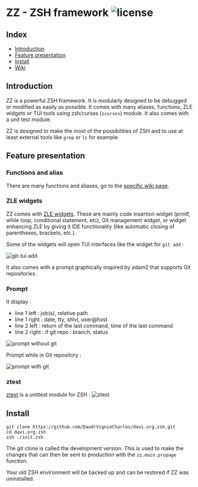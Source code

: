 # ZZ - ZSH framework ![license](https://img.shields.io/badge/license-GPLv3-green.svg?style=flat)

## Index

- [Introduction](#introduction)
- [Feature presentation](#feature-presentation)
- [Install](#install)
- [Wiki](https://github.com/DaudrVignieCharles/davi.org.zsh/wiki/home)

## Introduction

ZZ is a powerful ZSH framework. It is modularly designed to be debugged or modified as easily as possible.
It comes with many aliases, functions, ZLE widgets or TUI tools using zsh/curses (`zcurses`) module. It also comes with a unit test module.

ZZ is designed to make the most of the possibilities of ZSH and to use at least external tools like `grep` or `ls` for example.

## Feature presentation

### Functions and alias

There are many functions and aliases, go to the [specific wiki page]().

### ZLE widgets
ZZ comes with [ZLE widgets](). These are mainly code insertion widget (printf, while loop, conditional statement, etc), Git management widget, or widget enhancing ZLE by giving it IDE functionality (like automatic closing of parentheses, brackets, etc.).

Some of the widgets will open TUI interfaces like the widget for `git add` :

![git-tui add](https://user-images.githubusercontent.com/17654421/39536905-44cf576a-4e38-11e8-8949-b4a3706b2a6f.png)

It also comes with a prompt graphically inspired by adam2 that supports Git repositories.

### Prompt

It display :
- line 1 left   : job(s), relative path
- line 1 right  : date, tty, shlvl, user@host
- line 2 left   : return of the last command, time of the last command
- line 2 right  : if git repo : branch, status

![prompt without git](https://user-images.githubusercontent.com/17654421/39536898-42102928-4e38-11e8-9647-b18731123b81.png)

Prompt while in Git repository :

![prompt with git](https://user-images.githubusercontent.com/17654421/39536902-439700b4-4e38-11e8-955f-ee65fa64c97b.png)

### ztest

[ztest]() is a unittest module for ZSH :
![ztest](https://user-images.githubusercontent.com/17654421/39536893-3e1fd930-4e38-11e8-8cf5-d0224b6347cb.png)

## Install

```
git clone https://github.com/DaudrVignieCharles/davi.org.zsh.git
cd davi.org.zsh
zsh ./init.zsh
```
The git clone is called the development version. This is used to make the changes that can then be sent to production with the `zz.main.propage` function.

Your old ZSH environment will be backed up and can be restored if ZZ was uninstalled.
